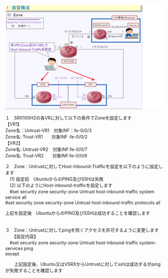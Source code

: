 ![Diagram](./images/Zone-1.jpg)<br>


１　SRX100H2の各VRに対して以下の条件でZoneを設定します<br>
【VR1】<br>
 Zone名：Untrust-VR1　対象INF：fe-0/0/3<br>
 Zone名:  Trust-VR1　　対象INF :fe-0/0/2<br>
 【VR2】<br>
 Zone名: Untrust-VR2　対象INF:fe-0/0/7<br>
 Zone名: Trust-VR2　　対象INF:fe-0/0/6<br>

２　Zone：Untrustに対してHost-Inbound-Trafficを設定を以下のように設定します<br>
　(1) 設定前　UbuntuからのPING及びSSHは失敗<br>
　(2) 以下のようにHost-inbound-trafficを設定します<br>
 　#set security zone security-zone Untrust host-inbound-traffic system service all<br>
   #set security zone security-zone Untrust host-inbound-traffic protocols all<br>
   
   上記を設定後　UbuntuからのPING及びSSHは成功することを確認します<br>
　

３　Zone：Untrustに対してpingを除くアクセスを許可するように変更します<br>
　　【設定内容】<br>
 　#set security zone security-zone Untrust host-inbound-traffic system-services ping   
   except<br>
   
　　上記設定後、Ubuntu又はVSRXからUntrustに対してsshは成功するがpingが失敗することを確認します<br>　　　


